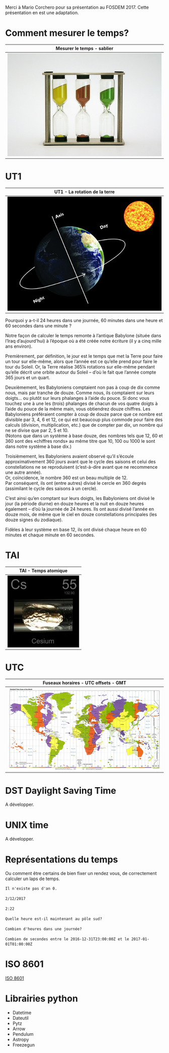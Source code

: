 Merci à Mario Corchero pour sa présentation au FOSDEM 2017. 
Cette présentation en est une adaptation.

# Comment mesurer le temps?

| Mesurer le temps - sablier |
|:----------------:|
| ![sablier](img/sablier.jpg "sablier") |
	
# UT1
 
| UT1 - La rotation de la terre |
|:----------------:|
| ![rotation terrestre](img/ut1.png "rotation terrestre") |

Pourquoi y a-t-il 24 heures dans une journée, 60 minutes dans une heure 
et 60 secondes dans une minute ?

Notre façon de calculer le temps remonte à l’antique Babylone 
(située dans l’Iraq d’aujourd’hui) à l’époque où a été créée notre écriture 
(il y a cinq mille ans environ).

Premièrement, par définition, le jour est le temps que met la Terre pour faire 
un tour sur elle-même, alors que l’année est ce qu’elle prend pour faire le tour 
du Soleil.  Or, la Terre réalise 365¼ rotations sur elle-même pendant qu’elle 
décrit une orbite autour du Soleil – d’où le fait que l’année compte 365 jours et un quart.

Deuxièmement, les Babyloniens comptaient non pas à coup de dix comme nous, 
mais par tranche de douze.  Comme nous, ils comptaient sur leurs doigts... 
ou plutôt sur leurs phalanges à l’aide du pouce.  Si donc vous touchez une à 
une les (trois) phalanges de chacun de vos quatre doigts à l’aide du pouce de 
la même main, vous obtiendrez douze chiffres. Les Babyloniens préféraient 
compter à coup de douze parce que ce nombre est divisible par 3, 4, 6 et 12, 
ce qui est beaucoup plus commode pour faire des calculs (division, multiplication, etc.) 
que de compter par dix, un nombre qui ne se divise que par 2, 5 et 10.  
(Notons que dans un système à base douze, des nombres tels que 12, 60 et 360 
sont des «chiffres ronds» au même titre que 10, 100 ou 1000 le sont dans notre système à base dix.) 

Troisièmement, les Babyloniens avaient observé qu’il s’écoule approximativement 
360 jours avant que le cycle des saisons et celui des constellations ne se 
reproduisent (c’est-à-dire avant que ne recommence une autre année).  
Or, coïncidence, le nombre 360 est un beau multiple de 12.  
Par conséquent, ils ont (entre autres) divisé le cercle en 360 degrés 
(assimilant le cycle des saisons à un cercle).

C’est ainsi qu’en comptant sur leurs doigts, les Babyloniens ont divisé le jour 
(la période diurne) en douze heures et la nuit en douze heures également – 
d’où la journée de 24 heures.  Ils ont aussi divisé l’année en douze mois, 
de même que le ciel en douze constellations principales (les douze signes du zodiaque).

Fidèles à leur système en base 12, ils ont divisé chaque heure en 60 minutes et 
chaque minute en 60 secondes. 

# TAI

| TAI - Temps atomique |
|:----------------:|
| ![temps atomique](img/temps_atomique.png "temps atomique") |

# UTC

| Fuseaux horaires - UTC offsets - GMT |
|:----------------:|
| ![fuseaux horaires](img/fuseaux_horaires.resized.png "fuseaux horaires") |


# DST Daylight Saving Time

A développer.

# UNIX time

A développer.

# Représentations du temps

Ou comment être certains de bien fixer un rendez vous, de correctement calculer 
un laps de temps.

	Il n'existe pas d'an 0.

	2/12/2017
	
	2:22
	
	Quelle heure est-il maintenant au pôle sud?
	
	Combien d'heures dans une journée?
	
	Combien de secondes entre le 2016-12-31T23:00:00Z et le 2017-01-01T01:00:00Z
	
# ISO 8601

[ISO 8601](https://fr.wikipedia.org/wiki/ISO_8601)

# Librairies python

  * Datetime
  * Dateutil
  * Pytz
  * Arrow
  * Pendulum
  * Astropy
  * Freezegun

	